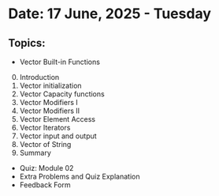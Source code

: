 # Date: 17 June, 2025 - Tuesday

## Topics:
- Vector Built-in Functions
0. Introduction
1. Vector initialization
2. Vector Capacity functions
3. Vector Modifiers I
4. Vector Modifiers II
5. Vector Element Access
6. Vector Iterators
7. Vector input and output
8. Vector of String
9. Summary
- Quiz: Module 02
- Extra Problems and Quiz Explanation
- Feedback Form